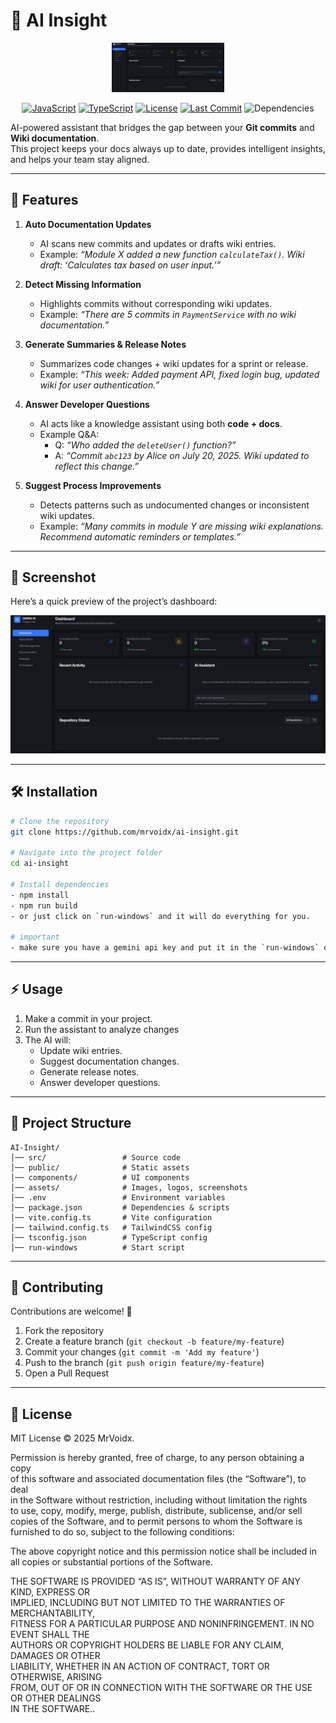 # 🤖 AI Insight

<p align="center">
  <img src="./Dashboard.png" alt="AI INSIGHT" width="180"/>
</p>

<p align="center">
  <a href="#/JavaScript"><img src="https://shields.io/badge/JavaScript-F7DF1E?logo=JavaScript&logoColor=000&style=flat-square" alt="JavaScript"></a>
  <a href="#-TypeScript"><img src="https://shields.io/badge/TypeScript-3178C6?logo=TypeScript&logoColor=FFF&style=flat-square" alt="TypeScript"></a>
  <a href="#-license"><img src="https://img.shields.io/badge/license-MIT-green" alt="License"></a>
  <a href="https://github.com/mrvoidx/mansblog/commits/main"><img src="https://img.shields.io/github/last-commit/mrvoidx/ai-insight" alt="Last Commit"></a>
  <img src="https://img.shields.io/badge/dependencies-up%20to%20date-brightgreen" alt="Dependencies">
</p>

AI-powered assistant that bridges the gap between your **Git commits** and **Wiki documentation**.  
This project keeps your docs always up to date, provides intelligent insights, and helps your team stay aligned.  

---

## 🚀 Features

1. **Auto Documentation Updates**  
   - AI scans new commits and updates or drafts wiki entries.  
   - Example: *“Module X added a new function `calculateTax()`. Wiki draft: ‘Calculates tax based on user input.’”*  

2. **Detect Missing Information**  
   - Highlights commits without corresponding wiki updates.  
   - Example: *“There are 5 commits in `PaymentService` with no wiki documentation.”*  

3. **Generate Summaries & Release Notes**  
   - Summarizes code changes + wiki updates for a sprint or release.  
   - Example: *“This week: Added payment API, fixed login bug, updated wiki for user authentication.”*  

4. **Answer Developer Questions**  
   - AI acts like a knowledge assistant using both **code + docs**.  
   - Example Q&A:  
     - Q: *“Who added the `deleteUser()` function?”*  
     - A: *“Commit `abc123` by Alice on July 20, 2025. Wiki updated to reflect this change.”*  

5. **Suggest Process Improvements**  
   - Detects patterns such as undocumented changes or inconsistent wiki updates.  
   - Example: *“Many commits in module Y are missing wiki explanations. Recommend automatic reminders or templates.”*  

---

## 📸 Screenshot

Here’s a quick preview of the project’s dashboard:  

![Dashboard Screenshot](./Dashboard.png)

---

## 🛠️ Installation

```bash
# Clone the repository
git clone https://github.com/mrvoidx/ai-insight.git

# Navigate into the project folder
cd ai-insight

# Install dependencies
- npm install
- npm run build
- or just click on `run-windows` and it will do everything for you.

# important
- make sure you have a gemini api key and put it in the `run-windows` or `.env` for mannual setups.

```

---

## ⚡ Usage

1. Make a commit in your project.  
2. Run the assistant to analyze changes
3. The AI will:  
   - Update wiki entries.  
   - Suggest documentation changes.  
   - Generate release notes.  
   - Answer developer questions.  

---

## 📂 Project Structure

```
AI-Insight/
│── src/                 # Source code
│── public/              # Static assets
│── components/          # UI components
│── assets/              # Images, logos, screenshots
│── .env                 # Environment variables
│── package.json         # Dependencies & scripts
│── vite.config.ts       # Vite configuration
│── tailwind.config.ts   # TailwindCSS config
│── tsconfig.json        # TypeScript config
│── run-windows          # Start script
```

---

## 🤝 Contributing

Contributions are welcome! 🚀  

1. Fork the repository  
2. Create a feature branch (`git checkout -b feature/my-feature`)  
3. Commit your changes (`git commit -m 'Add my feature'`)  
4. Push to the branch (`git push origin feature/my-feature`)  
5. Open a Pull Request  

---

## 📜 License

MIT License © 2025 MrVoidx.

Permission is hereby granted, free of charge, to any person obtaining a copy  
of this software and associated documentation files (the “Software”), to deal  
in the Software without restriction, including without limitation the rights  
to use, copy, modify, merge, publish, distribute, sublicense, and/or sell  
copies of the Software, and to permit persons to whom the Software is  
furnished to do so, subject to the following conditions:  

The above copyright notice and this permission notice shall be included in  
all copies or substantial portions of the Software.  

THE SOFTWARE IS PROVIDED “AS IS”, WITHOUT WARRANTY OF ANY KIND, EXPRESS OR  
IMPLIED, INCLUDING BUT NOT LIMITED TO THE WARRANTIES OF MERCHANTABILITY,  
FITNESS FOR A PARTICULAR PURPOSE AND NONINFRINGEMENT. IN NO EVENT SHALL THE  
AUTHORS OR COPYRIGHT HOLDERS BE LIABLE FOR ANY CLAIM, DAMAGES OR OTHER  
LIABILITY, WHETHER IN AN ACTION OF CONTRACT, TORT OR OTHERWISE, ARISING  
FROM, OUT OF OR IN CONNECTION WITH THE SOFTWARE OR THE USE OR OTHER DEALINGS  
IN THE SOFTWARE..  
